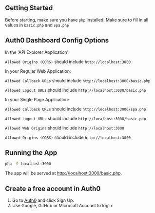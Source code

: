 ## Getting Started

Before starting, make sure you have `php` installed.
Make sure to fill in all values in `basic.php` and `spa.php`

## Auth0 Dashboard Config Options

In the 'API Explorer Application':

`Allowed Origins (CORS)` should include `http://localhost:3000`



In your Regular Web Application:

`Allowed Callback URLs` should include `http://localhost:3000/basic.php` 

`Allowed Logout URLs` should include `http://localhost:3000/basic.php` 



In your Single Page Application:

`Allowed Callback URLs` should include `http://localhost:3000/spa.php` 

`Allowed Logout URLs` should include `http://localhost:3000/basic.php` 

`Allowed Web Origins` should include `http://localhost:3000` 

`Allowed Origins (CORS)` should include `http://localhost:3000` 

## Running the App

```bash
php -S localhost:3000
```

The app will be served at [http://localhost:3000/basic.php](http://localhost:3000/basic.php).

## Create a free account in Auth0

1. Go to [Auth0](https://auth0.com) and click Sign Up.
2. Use Google, GitHub or Microsoft Account to login.



